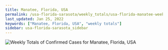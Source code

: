 ```yaml
---
title: Manatee, Florida, USA
permalink: /usa-florida-sarasota/weekly_totals/usa-florida-manatee-weekly_totals.html
last_updated: Jan 25, 2022
keywords: ["Manatee, Florida, USA", "weekly totals"]
sidebar: usa-florida-sarasota_sidebar
---
```


![Weekly Totals of Confirmed Cases for Manatee, Florida, USA](/covid_tracker/images/graphs/usa-florida-manatee-weekly_totals_graph.png)
